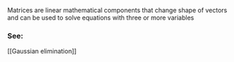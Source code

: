 Matrices are linear mathematical components that change shape of vectors and can be used to solve equations with three or more variables
### See:
[[Gaussian elimination]]